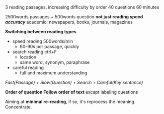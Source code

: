 3 reading passages, increasing difficulty by order
40 questions
60 minutes

2500words passages + 500words question
**not just reading speed**     ***accuracy***
academic: newspapers, books, journals, magazines

**Switching between reading types**
- speed reading 500words/min
	- 60-90s per passage, quickly
- search reading ctrl+F
	- location
	- same word, synonym, paraphrase
- careful reading
	- full and maximum understanding

*Fast(Passage) + Slow(Question) + Search + Careful(Key sentence)*

**Order of question Follow order of text** except labeling questions

Aiming at **minimal re-reading**, if so, it's reprocess the meaning. Concentrate.